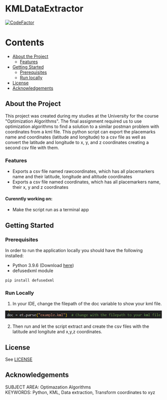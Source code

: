 # KMLDataExtractor

<!-- <div>
    <div align="center">
        <img src="https://www.ihu.edu.gr/images/logos/IHU_logo_blue_en.jpg" alt="International Hellenic University logo" width="auto", height="200">
    </div>
<br> -->

[![CodeFactor](https://www.codefactor.io/repository/github/panagiotis-sklidas/kmldataextractor/badge?s=d0699cef9b9fb2d401535093cf0e6cbe8a2fba55)](https://www.codefactor.io/repository/github/panagiotis-sklidas/kmldataextractor)

</div>

<!-- Contents -->
# Contents

- [About the Project](#about-the-project)
  * [Features](#features)
- [Getting Started](#getting-started)
  * [Prerequisites](#prerequisites)
  * [Run locally](#run-locally)
  <!-- * [Usage](#usage) -->
- [License](#license)
- [Acknowledgements](#acknowledgements)

<!-- About the Project -->
## About the Project
This project was created during my studies at the University for the course "Optimization Algorithms". The final assignment required us to use optimization algorithms to find a solution to a similar postman problem with coordinates from a kml file. This python script can export the placemarks name and coordinates (latitude and longitude) to a csv file as well as convert the latitude and longitude to x, y, and z coordinates creating a second csv file with them.

<!-- Features -->
### Features
 * Exports a csv file named rawcoordinates, which has all placemarkers name and their latitude, longitude and altitude coordinates
 * Exports a csv file named coordinates, which has all placemarkers name, their x, y and z coordinates

 #### Curenntly working on:
 * Make the script run as a terminal app

<!-- Getting Started -->
## Getting Started

<!-- Prerequisites -->
### Prerequisites

In order to run the application locally you should have the following installed:
* Python 3.9.6 (Download [here](https://www.python.org/downloads/release/python-396/))
* defusedxml module
```
pip install defusedxml
```

<!-- Run Locally-->
### Run Locally
1) In your IDE, change the filepath of the doc variable to show your kml file.
<div>
  <img src="images/KMLdoc.png" alt="" width="auto", height="auto">
</div>

2) Then run and let the script extract and create the csv files with the latitude and longitute and x,y,z coordinates.

<!-- Usage -->
<!-- ## Usage -->


<!-- License -->
## License
See [LICENSE](https://github.com/Panagiotis-Sklidas/KMLDataExtractor/blob/main/LICENSE)

<!-- Acknowledgments-->
## Acknowledgements
SUBJECT AREA: Optimazation Algorithms
<br>
KEYWORDS: Python, KML, Data extraction, Transform coordinates to xyz
